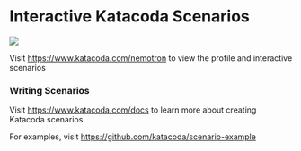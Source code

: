 # Interactive Katacoda Scenarios

[![](http://shields.katacoda.com/katacoda/nemotron/count.svg)](https://www.katacoda.com/nemotron "Get your profile on Katacoda.com")

Visit https://www.katacoda.com/nemotron to view the profile and interactive scenarios

### Writing Scenarios
Visit https://www.katacoda.com/docs to learn more about creating Katacoda scenarios

For examples, visit https://github.com/katacoda/scenario-example
